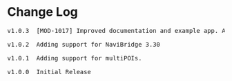# Change Log
<pre>
v1.0.3  [MOD-1017] Improved documentation and example app. Adding _setNaviBridgeInstallAppURL_ method. 

v1.0.2  Adding support for NaviBridge 3.30

v1.0.1  Adding support for multiPOIs.

v1.0.0	Initial Release
